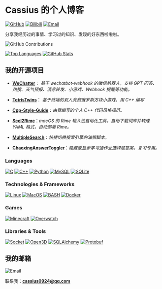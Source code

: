 # Cassius 的个人博客

[![GitHub](https://img.shields.io/badge/GitHub-blue?style=flat-square&logo=Github&logoColor=white)](https://github.com/cassius0924)
[![Bilibili](https://img.shields.io/badge/Bilibili-blue?style=flat-square&logo=bilibili&logoColor=white)](https://space.bilibili.com/12873865)
[![Email](https://img.shields.io/badge/Email-blue?style=flat-square&logo=gmail&logoColor=white)](mailto:cassius0924@qq.com)

分享我经历过的事情、学习过的知识、发现的好东西啦啦啦。

![GitHub Contributions](https://ghchart.rshah.org/cassius0924)

[![Top Languages](https://github-readme-stats.vercel.app/api/top-langs/?username=cassius0924&exclude_repo=Cassius0924.github.io&hide=css,html&card_width=500&hide_border=true&theme=transparent)](https://github.com/cassius0924)
[![GitHub Stats](https://github-readme-stats.vercel.app/api?username=cassius0924&card_width=500&hide_border=true&theme=transparent)](https://github.com/cassius0924)

## 我的开源项目

- **[WeChatter](https://github.com/Cassius0924/WeChatter)**： *基于 wechatbot-webhook 的微信机器人，支持 GPT 问答、热搜、天气预报、消息转发、小游戏、Webhook 提醒等功能。*

- **[TetrisTwins](https://github.com/Cassius0924/TetrisTwins)**： *基于终端的双人竞赛俄罗斯方块小游戏，用 C++ 编写*

- **[Cpp-Style-Guide](https://github.com/NCIST-IoT-Lab/Cpp-Style-Guide)**：*由我编写的个人 C++ 代码风格规范。*

- **[Scel2Rime](https://github.com/Cassius0924/Scel2Rime)**：*macOS 的 Rime 输入法自动化工具，自动下载词库并转成 YAML 格式，自动部署 Rime。*

- **[MultipleSearch](https://github.com/Cassius0924/MultipleSearch)**：*快捷切换搜索引擎的油猴脚本。*

- **[ChaoxingAnswerToggler](https://github.com/Cassius0924/ChaoxingAnswerToggler)**：*隐藏或显示学习通作业选择题答案，复习专用。*

### Languages

[![C](https://img.shields.io/badge/c-black?style=for-the-badge&logo=c)](https://github.com/cassius0924)
[![C++](https://img.shields.io/badge/c++-black?style=for-the-badge&logo=cplusplus)](https://github.com/cassius0924)
[![Python](https://img.shields.io/badge/python-black?style=for-the-badge&logo=python)](https://github.com/cassius0924)
[![MySQL](https://img.shields.io/badge/mysql-black?style=for-the-badge&logo=mysql)](https://github.com/cassius0924)
[![SQLite](https://img.shields.io/badge/sqlite-black?style=for-the-badge&logo=sqlite)](https://github.com/cassius0924)

### Technologies & Frameworks

[![Linux](https://img.shields.io/badge/linux-black?style=for-the-badge&logo=Linux)](https://github.com/cassius0924)
[![MacOS](https://img.shields.io/badge/MacOS-black?style=for-the-badge&logo=Windows)](https://github.com/cassius0924)
[![BASH](https://img.shields.io/badge/bash-black?style=for-the-badge&logo=gnu-bash&logoColor=white)](https://github.com/cassius0924)
[![Docker](https://img.shields.io/badge/docker-black?style=for-the-badge&logo=docker)](https://hub.docker.com/u/wervlad)

### Games

[![Minecraft](https://img.shields.io/badge/minecraft-black?style=for-the-badge&logo=minecraft)](https://github.com/cassius0924)
[![Overwatch](https://img.shields.io/badge/overwatch-black?style=for-the-badge&logo=)](https://github.com/cassius0924)

### Libraries & Tools

[![Socket](https://img.shields.io/badge/socket-black?style=for-the-badge&logo=socket.io)](https://github.com/cassius0924)
[![Open3D](https://img.shields.io/badge/open3d-black?style=for-the-badge&logo=open3d)](https://github.com/cassius0924)
[![SQLAlchemy](https://img.shields.io/badge/sqlalchemy-black?style=for-the-badge&logo=sqlalchemy)](https://github.com/cassius0924)
[![Protobuf](https://img.shields.io/badge/protobuf-black?style=for-the-badge&logo=protobuf)](https://github.com/cassius0924)

## 我的邮箱

[![Email](https://img.shields.io/badge/Email-blue?style=flat-square&logo=gmail&logoColor=white)](mailto:cassius0924@qq.com)

联系我：**<cassius0924@qq.com>**
